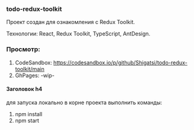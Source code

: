 ### todo-redux-toolkit
Проект создан для ознакомления с Redux Toolkit.

Технологии: React, Redux Toolkit, TypeScript, AntDesign.

### Просмотр:
1. CodeSandbox: https://codesandbox.io/p/github/Shigatsi/todo-redux-toolkit/main
2. GhPages: -wip-

#### Заголовок h4
для запуска локально в корне проекта выполнить команды:
1. npm install
2. npm start
